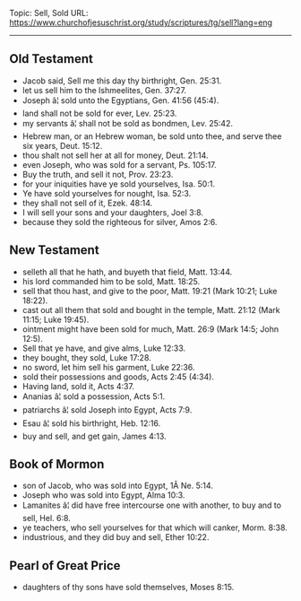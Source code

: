 Topic: Sell, Sold
URL: https://www.churchofjesuschrist.org/study/scriptures/tg/sell?lang=eng

---

## Old Testament

- Jacob said, Sell me this day thy birthright, Gen. 25:31.
- let us sell him to the Ishmeelites, Gen. 37:27.
- Joseph â¦ sold unto the Egyptians, Gen. 41:56 (45:4).
- land shall not be sold for ever, Lev. 25:23.
- my servants â¦ shall not be sold as bondmen, Lev. 25:42.
- Hebrew man, or an Hebrew woman, be sold unto thee, and serve thee six years, Deut. 15:12.
- thou shalt not sell her at all for money, Deut. 21:14.
- even Joseph, who was sold for a servant, Ps. 105:17.
- Buy the truth, and sell it not, Prov. 23:23.
- for your iniquities have ye sold yourselves, Isa. 50:1.
- Ye have sold yourselves for nought, Isa. 52:3.
- they shall not sell of it, Ezek. 48:14.
- I will sell your sons and your daughters, Joel 3:8.
- because they sold the righteous for silver, Amos 2:6.

## New Testament

- selleth all that he hath, and buyeth that field, Matt. 13:44.
- his lord commanded him to be sold, Matt. 18:25.
- sell that thou hast, and give to the poor, Matt. 19:21 (Mark 10:21; Luke 18:22).
- cast out all them that sold and bought in the temple, Matt. 21:12 (Mark 11:15; Luke 19:45).
- ointment might have been sold for much, Matt. 26:9 (Mark 14:5; John 12:5).
- Sell that ye have, and give alms, Luke 12:33.
- they bought, they sold, Luke 17:28.
- no sword, let him sell his garment, Luke 22:36.
- sold their possessions and goods, Acts 2:45 (4:34).
- Having land, sold it, Acts 4:37.
- Ananias â¦ sold a possession, Acts 5:1.
- patriarchs â¦ sold Joseph into Egypt, Acts 7:9.
- Esau â¦ sold his birthright, Heb. 12:16.
- buy and sell, and get gain, James 4:13.

## Book of Mormon

- son of Jacob, who was sold into Egypt, 1Â Ne. 5:14.
- Joseph who was sold into Egypt, Alma 10:3.
- Lamanites â¦ did have free intercourse one with another, to buy and to sell, Hel. 6:8.
- ye teachers, who sell yourselves for that which will canker, Morm. 8:38.
- industrious, and they did buy and sell, Ether 10:22.

## Pearl of Great Price

- daughters of thy sons have sold themselves, Moses 8:15.

